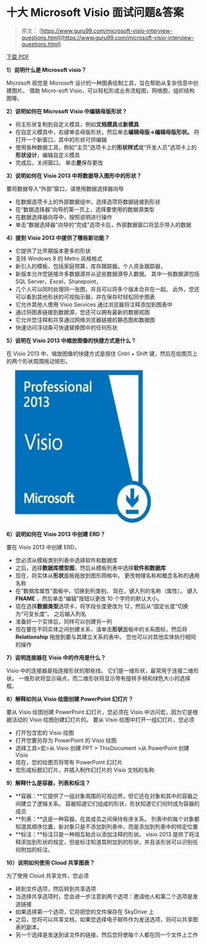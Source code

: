 # 十大 Microsoft Visio 面试问题&答案

> 原文： [https://www.guru99.com/microsoft-visio-interview-questions.html](https://www.guru99.com/microsoft-visio-interview-questions.html)

[下载 PDF](https://www.guru99.com/pdf/microsoft-visio-interview-questions.pdf)

**1）说明什么是 Microsoft visio？**

Microsoft 视觉是 Microsoft 设计的一种图表绘制工具，旨在帮助从复杂信息中创建图片。 借助 Micro-soft Visio，可以轻松形成业务流程图，网络图，组织结构图等。

**2）说明如何在 Microsoft Visio 中编辑母版形状？**

*   将主形状复制到自定义模具，例如**文档模具**或**新模具**
*   在自定义模具中，右键单击母版形状，然后单击**编辑母版->编辑母版形状。** 将打开一个新窗口，其中的形状可供编辑
*   使用各种数据工具，例如“主页”选项卡上的**形状样式**或“开发人员”选项卡上的**形状设计**，编辑自定义模具
*   完成后，关闭窗口。 单击**是**保存更改

**3）说明如何在 Visio 2013 中将数据导入图形中的形状？**

要将数据导入“外部”窗口，请使用数据选择器向导

*   在数据选项卡上的外部数据组中，选择选项将数据链接到形状
*   在“数据选择器”向导的第一页上，选择要使用的数据源类型
*   在数据选择器向导中，按照说明进行操作
*   单击“数据选择器”向导的“完成”选项卡后，外部数据窗口将显示导入的数据

**4）提到 Visio 2013 中提供了哪些新功能？**

*   它提供了比早期版本更多的形状
*   支持 Windows 8 的 Metro 风格格式
*   新引入的模板，包括家庭预算，库存跟踪器，个人资金跟踪器，
*   新版本允许您链接许多数据源并从这些数据源导入数据。 其中一些数据源包括 SQL Server，Excel，Sharepoint，
*   几个人可以同时处理同一张图，并且可以将多个版本合并在一起。 此外，您还可以看到其他形状的可视指示器，并在保存时轻松同步图表
*   它允许其他人使用 Visio Services 通过浏览器将注释添加到图表中
*   通过将图表链接到数据源，您还可以拥有最新的数据视图
*   它允许您注释和共享通过网络浏览器链接的静态图和数据图
*   快速访问浮动条可快速替换图中的任何形状

**5）说明在 Visio 2013 中缩放图像的快捷方式是什么？**

在 Visio 2013 中，缩放图像的快捷方式是按住 Cntrl + Shift 键，然后在绘图页上的两个形状周围拖动矩形。

![Microsoft Visio Interview Questions](img/e5f696df956507d08406f11ad5d2b016.png)

**6）说明如何在 Visio 2013 中创建 ERD？**

要在 Visio 2013 中创建 ERD，

*   您必须从模板类别列表中选择软件和数据库
*   之后，选择**数据库模型图**，然后从模板列表中选择**软件和数据库**
*   现在，将实体从**形状**面板拖放到图形网格中。 更改物理名称和概念名称的通用名称
*   在“数据库属性”面板中，切换到列类别。 现在，键入列的名称（属性）。 键入 **FNAME** ，然后单击“编辑”按钮以更改 10 个字符的默认大小。
*   现在选择**数据类型**选项卡，将字段长度更改为 12，然后从“固定长度”切换为“可变长度”。 之后输入列名
*   准备好一个实体后，同样可以创建另一列
*   现在要在不同实体之间创建关系，请单击**形状**面板中的关系图标，然后将 **Relationship** 拖放到要与其建立关系的表中。 您也可以对其他实体执行相同的操作

**7）说明连接器在 Visio 中的作用是什么？**

Visio 中的连接器是指连接形状的那些线。 它们是一维形状，最常用于连接二维形状。 一维形状将显示端点，而二维形状将显示带有旋转手柄和绿色大小的选择框。

**8）解释如何从 Visio 绘图创建 PowerPoint 幻灯片？**

要从 Visio 绘图创建 PowerPoint 幻灯片，您必须在 Visio 中访问宏，因为它是根据活动的 Visio 绘图创建幻灯片的。 要从 Visio 绘图中打开一组幻灯片，您必须

*   打开包含宏的 Visio 绘图
*   打开您要另存为 PowerPoint 的 Visio 绘图
*   选择工具>宏>从 Visio 创建 PPT > ThisDocument >从 PowerPoint 创建 Visio
*   现在，您的绘图页将带有 PowerPoint 幻灯片
*   宏形成标题幻灯片，并插入制作幻灯片的 Visio 文档的名称

**9）解释什么是容器，列表和标注？**

*   **容器：**它提供​​了一组对象周围的可视边界，但它还在对象和其中的容器之间建立了逻辑关系。 容器知道它们组成的形状，形状知道它们何时成为容器的成员
*   **列表：**这是一种容器，在其成员之间保持有序关系。 列表中的每个对象都知道其顺序位置，新对象只是不添加到列表中，而是添加到列表中的特定位置
*   **标注：**标注只是一种相互粘合以添加注释的形状。 visio 2013 提供了将注释添加到形状的规定，但是标注知道其附加到的形状，并且该形状可以识别任何附加的标注。

**10）说明如何使用 Cloud 共享图表？**

为了使用 Cloud 共享文件，您必须

*   转到文件选项，然后转到共享选项
*   当选择共享选项时，您会进一步注意到两个选项：邀请他人和第二个选项是发送链接
*   如果选择第一个选项，它将把您的文件保存在 SkyDrive 上
*   之后，您将可以共享文档，如果您选择电子邮件作为发送选项，则可以共享图表的副本。
*   另一个选择是发送到该文件的链接，然后您将使每个人都在同一个文件上工作
